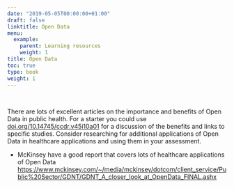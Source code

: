 ```yaml
---
date: "2019-05-05T00:00:00+01:00"
draft: false
linktitle: Open Data
menu:
  example:
    parent: Learning resources
    weight: 1
title: Open Data
toc: true
type: book
weight: 1
---
```


<br>

There are lots of excellent articles on the importance and benefits of Open Data in public health. For a starter you could use [doi.org/10.14745/ccdr.v45i10a01](https://doi.org/10.14745/ccdr.v45i10a01) for a discussion of the benefits and links to specific studies. Consider researching for additional applications of Open Data in healthcare applications and using them in your assessment.

- McKinsey have a good report that covers lots of healthcare applications of Open Data https://www.mckinsey.com/~/media/mckinsey/dotcom/client_service/Public%20Sector/GDNT/GDNT_A_closer_look_at_OpenData_FINAL.ashx

